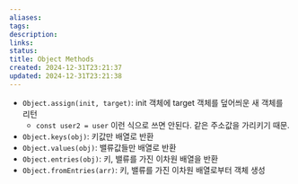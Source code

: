 ```yaml
---
aliases: 
tags: 
description:
links:
status:
title: Object Methods
created: 2024-12-31T23:21:37
updated: 2024-12-31T23:21:38
---
```


- `Object.assign(init, target)`: init 객체에 target 객체를 덮어씌운 새 객체를 리턴
	- `const user2 = user` 이런 식으로 쓰면 안된다. 같은 주소값을 가리키기 때문.
- `Object.keys(obj)`: 키값만 배열로 반환
- `Object.values(obj)`: 밸류값들만 배열로 반환
- `Object.entries(obj)`: 키, 밸류를 가진 이차원 배열을 반환
- `Object.fromEntries(arr)`: 키, 밸류를 가진 이차원 배열로부터 객체 생성
